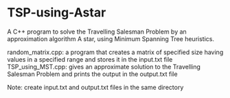 # TSP-using-Astar
A C++ program to solve the Travelling Salesman Problem by an approximation algorithm A star, using Minimum Spanning Tree heuristics.

random_matrix.cpp: a program that creates a matrix of specified size having values in a specified range and stores it in the input.txt file
TSP_using_MST.cpp: gives an approximate solution to the Travelling Salesman Problem and prints the output in the output.txt file

Note: create input.txt and output.txt files in the same directory
